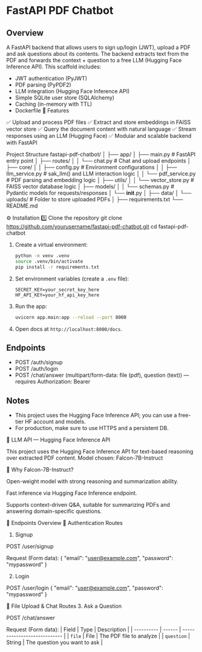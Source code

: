# FastAPI PDF Chatbot

## Overview
A FastAPI backend that allows users to sign up/login (JWT), upload a PDF and ask questions about its contents.
The backend extracts text from the PDF and forwards the context + question to a free LLM (Hugging Face Inference API).
This scaffold includes:
- JWT authentication (PyJWT)
- PDF parsing (PyPDF2)
- LLM integration (Hugging Face Inference API)
- Simple SQLite user store (SQLAlchemy)
- Caching (in-memory with TTL)
- Dockerfile
🚀 Features

✅ Upload and process PDF files
✅ Extract and store embeddings in FAISS vector store
✅ Query the document content with natural language
✅ Stream responses using an LLM (Hugging Face)
✅ Modular and scalable backend with FastAPI

Project Structure 
fastapi-pdf-chatbot/
│
├── app/
│   ├── main.py                 # FastAPI entry point
│   ├── routes/
│   │   └── chat.py             # Chat and upload endpoints
│   ├── core/
│   │   ├── config.py           # Environment configurations
│   │   ├── llm_service.py      # sak_llm() and LLM interaction logic
│   │   └── pdf_service.py      # PDF parsing and embedding logic
│   ├── utils/
│   │   └── vector_store.py     # FAISS vector database logic
│   ├── models/
│   │   └── schemas.py          # Pydantic models for requests/responses
│   └── __init__.py
│
├── data/
│   └── uploads/                # Folder to store uploaded PDFs
│
├── requirements.txt
└── README.md

⚙️ Installation
1️⃣ Clone the repository
git clone https://github.com/yourusername/fastapi-pdf-chatbot.git
cd fastapi-pdf-chatbot

1. Create a virtual environment:
   ```bash
   python -m venv .venv
   source .venv/bin/activate
   pip install -r requirements.txt
   ```

2. Set environment variables (create a `.env` file):
   ```
   SECRET_KEY=your_secret_key_here
   HF_API_KEY=your_hf_api_key_here
   ```

3. Run the app:
   ```bash
   uvicorn app.main:app --reload --port 8000
   ```

4. Open docs at `http://localhost:8000/docs`.

## Endpoints
- POST /auth/signup
- POST /auth/login
- POST /chat/answer  (multipart/form-data: file (pdf), question (text)) — requires Authorization: Bearer <token>

## Notes
- This project uses the Hugging Face Inference API; you can use a free-tier HF account and models.
- For production, make sure to use HTTPS and a persistent DB.

🧩 LLM API — Hugging Face Inference API

This project uses the Hugging Face Inference API for text-based reasoning over extracted PDF content.
Model chosen: Falcon-7B-Instruct

🧠 Why Falcon-7B-Instruct?

Open-weight model with strong reasoning and summarization ability.

Fast inference via Hugging Face Inference endpoint.

Supports context-driven Q&A, suitable for summarizing PDFs and answering domain-specific questions.

🧠 Endpoints Overview
🧍 Authentication Routes
1. Signup

POST /user/signup

Request (Form data):
{
  "email": "user@example.com",
  "password": "mypassword"
}

2. Login

POST /user/login
{
  "email": "user@example.com",
  "password": "mypassword"
}

📂 File Upload & Chat Routes
3. Ask a Question

POST /chat/answer

Request (Form data):
| Field      | Type   | Description                  |
| ---------- | ------ | ---------------------------- |
| `file`     | File   | The PDF file to analyze      |
| `question` | String | The question you want to ask |

